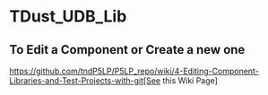 # TDust_UDB_Lib

## To Edit a Component or Create a new one
https://github.com/tndP5LP/P5LP_repo/wiki/4-Editing-Component-Libraries-and-Test-Projects-with-git[See this Wiki Page]
